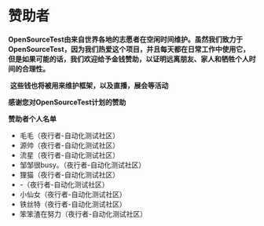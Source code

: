 # 赞助者
​	**OpenSourceTest由来自世界各地的志愿者在空闲时间维护。虽然我们致力于OpenSourceTest，因为我们热爱这个项目，并且每天都在日常工作中使用它，但是如果可能的话，我们欢迎给予金钱赞助，以证明远离朋友、家人和牺牲个人时间的合理性。**

​	**这些钱也将被用来维护框架，以及直播，展会等活动**

**感谢您对OpenSourceTest计划的赞助**

**赞助者个人名单**

- 毛毛（夜行者-自动化测试社区）
- 源帅（夜行者-自动化测试社区）
- 流星（夜行者-自动化测试社区）
- 邹邹很busy。（夜行者-自动化测试社区）
- 狸猫（夜行者-自动化测试社区）
- -（夜行者-自动化测试社区）
- 小仙女（夜行者-自动化测试社区）
- 铁丝特（夜行者-自动化测试社区）
- 笨笨渣在努力（夜行者-自动化测试社区）